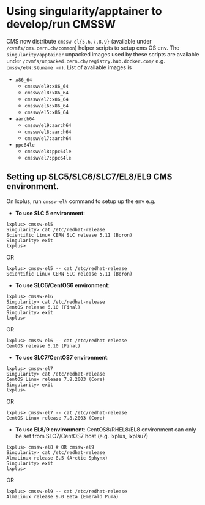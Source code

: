 # Using singularity/apptainer to develop/run CMSSW

CMS now distribute `cmssw-el{5,6,7,8,9}` (available under `/cvmfs/cms.cern.ch/common`) helper scripts to setup cms OS env. The `singularity/apptainer` unpacked images used by these scripts are available under `/cvmfs/unpacked.cern.ch/registry.hub.docker.com/` e.g. `cmssw/elN:$(uname -m)`. List of available images is
   - `x86_64`
     - `cmssw/el9:x86_64`
     - `cmssw/el8:x86_64`
     - `cmssw/el7:x86_64`
     - `cmssw/el6:x86_64`
     - `cmssw/el5:x86_64`
   - `aarch64`
     - `cmssw/el9:aarch64`
     - `cmssw/el8:aarch64`
     - `cmssw/el7:aarch64`
   - `ppc64le`
     - `cmssw/el8:ppc64le`
     - `cmssw/el7:ppc64le`

## Setting up SLC5/SLC6/SLC7/EL8/EL9 CMS environment.

On lxplus, run `cmssw-elN` command to setup up the env e.g.

- **To use SLC 5 environment**:

```
lxplus> cmssw-el5
Singularity> cat /etc/redhat-release 
Scientific Linux CERN SLC release 5.11 (Boron)
Singularity> exit
lxplus>
```
OR
```
lxplus> cmssw-el5 -- cat /etc/redhat-release
Scientific Linux CERN SLC release 5.11 (Boron)
```

- **To use SLC6/CentOS6 environment**:

```
lxplus> cmssw-el6
Singularity> cat /etc/redhat-release 
CentOS release 6.10 (Final)
Singularity> exit
lxplus>
```
OR
```
lxplus> cmssw-el6 -- cat /etc/redhat-release
CentOS release 6.10 (Final)
```

- **To use SLC7/CentOS7 environment**:

```
lxplus> cmssw-el7
Singularity> cat /etc/redhat-release 
CentOS Linux release 7.8.2003 (Core)
Singularity> exit
lxplus>
```
OR
```
lxplus> cmssw-el7 -- cat /etc/redhat-release
CentOS Linux release 7.8.2003 (Core)
```

- **To use EL8/9 environment**: CentOS8/RHEL8/EL8 environment can only be set from SLC7/CentOS7 host (e.g. lxplus, lxplsu7)

```
lxplus> cmssw-el8 # OR cmssw-el9
Singularity> cat /etc/redhat-release
AlmaLinux release 8.5 (Arctic Sphynx)
Singularity> exit
lxplus>
```
OR
```
lxplus> cmssw-el9 -- cat /etc/redhat-release
AlmaLinux release 9.0 Beta (Emerald Puma)
```
